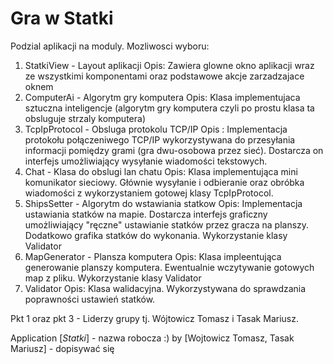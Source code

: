 # Gra w Statki

Podzial aplikacji na moduly.
Mozliwosci wyboru:

1. StatkiView - Layout aplikacji
	Opis: Zawiera glowne okno aplikacji wraz ze wszystkimi komponentami oraz podstawowe akcje zarzadzajace oknem
2. ComputerAi - Algorytm gry komputera
	Opis: Klasa implementujaca sztuczna inteligencje (algorytm gry komputera czyli po prostu klasa ta obsluguje strzaly komputera)
3. TcpIpProtocol - Obsluga protokolu TCP/IP
	Opis : Implementacja protokołu połączeniwego TCP/IP wykorzystywana do przesyłania informacji pomiędzy grami (gra dwu-osobowa przez sieć). Dostarcza on interfejs umożliwiający wysyłanie wiadomości tekstowych.
4. Chat - Klasa do obslugi lan chatu
	Opis: Klasa implementująca mini komunikator sieciowy. Głównie wysyłanie i odbieranie oraz obróbka wiadomości z wykorzystaniem gotowej klasy TcpIpProtocol.
5. ShipsSetter - Algorytm do wstawiania statkow
	Opis: Implementacja ustawiania statków na mapie. Dostarcza interfejs graficzny umożliwiający "ręczne" ustawianie statków przez gracza na planszy. Dodatkowo grafika statków do wykonania. Wykorzystanie klasy Validator
6. MapGenerator - Plansza komputera
	Opis: Klasa impleentująca generowanie planszy komputera. Ewentualnie wczytywanie gotowych map z pliku. Wykorzystanie klasy Validator
7. Validator
	Opis: Klasa walidacyjna. Wykorzystywana do sprawdzania poprawności ustawień statków.

Pkt 1 oraz pkt 3 - Liderzy grupy tj. Wójtowicz Tomasz i Tasak Mariusz.

Application [*Statki*] - nazwa robocza :)
by [Wojtowicz Tomasz, Tasak Mariusz] - dopisywać się
